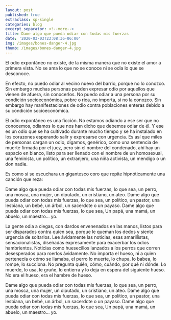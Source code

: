 ```yaml
---
layout: post
published: true
extraclass: sp-single
categories: blog
excerpt_separator: <!--more-->
title: Dame algo que pueda odiar con todas mis fuerzas
date: '2020-03-03T23:08:36-06:00'
img: /images/bones-danger-4.jpg
thumb: /images/bones-danger-4.jpg
---
```

El odio expontáneo no existe, de la misma manera que no existe el amor a primera vista. No se ama lo que no se conoce ni se odia lo que se desconoce. 

<!--more-->

En efecto, no puedo odiar al vecino nuevo del barrio, porque no lo conozco. Sin embargo muchas personas pueden expresar odio por aquellos que vienen de afuera, sin conocerlos. No puedo odiar a una persona por su condición socioeconómica, pobre o rica, no importa, si no la conozco. Sin embargo hay manifestaciones de odio contra poblaciones enteras debido a su condición socioeconómica. 

El odio expontáneo es una ficción. No estamos odiando a ese ser que no conocemos, odiamos lo que nos han dicho que debemos odiar de él. Y ese es un odio que se ha cultivado durante mucho tiempo y se ha instalado en los corazones esperando salir y expresarse con urgencia. Es así que miles de personas cargan un odio, digamos, genérico, como una sentencia de muerte firmada por el juez, pero sin el nombre del condenado, ahí hay un espacio en blanco, listo para ser llenado con el nombre de  un homosexual, una feminista, un político, un extranjero, una niña activista, un mendigo o un don nadie. 

Es como si se escuchara un gigantesco coro que repite hipnóticamente una canción que reza: 

Dame algo que pueda odiar con todas mis fuerzas, lo que sea,                                                                 un perro, una mosca, una mujer, un diputado, un cristiano, un ateo.                                                   Dame algo que pueda odiar con todas mis fuerzas, lo que sea,                                                                 un político, un pastor, una lesbiana, un bebé, un árbol, un sacerdote o un payaso.                            Dame algo que pueda odiar con todas mis fuerzas, lo que sea,                                                                Un papá, una mamá, un abuelo, un maestro... yo. 

La gente odia a ciegas, con dardos envenenados en las manos, listos para ser disparados contra quien sea, porque le queman los dedos y siente urgencia de soltarlos. Lee ávidamente las noticias, esas amarillistas, sensacionalistas, diseñadas expresamente para exacerbar los odios hambrientos. Noticias como huesecillos lanzados a los perros que corren desesperados para roerlos ávidamente. No importa el hueso, ni a quien pertenecía o cómo se llamaba, el perro lo muerte, lo chupa, lo babea, lo rompe, lo succiona. No pregunta quién, cómo, cuándo, por qué ni dónde. Lo muerde, lo usa, le gruñe, lo entierra y lo deja en espera del siguiente hueso. No era el hueso, era el hambre de hueso. 

Dame algo que pueda odiar con todas mis fuerzas, lo que sea,                                                                     un perro, una mosca, una mujer, un diputado, un cristiano, un ateo.                                                        Dame algo que pueda odiar con todas mis fuerzas, lo que sea,                                                                     un político, un pastor, una lesbiana, un bebé, un árbol, un sacerdote o un payaso.                                 Dame algo que pueda odiar con todas mis fuerzas, lo que sea,                                                                     Un papá, una mamá, un abuelo, un maestro... yo.
